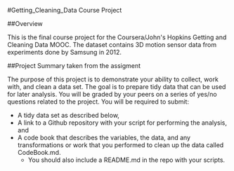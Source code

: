 #Getting_Cleaning_Data Course Project

##Overview

This is the final course project for the Coursera/John's Hopkins Getting and Cleaning Data MOOC.  The dataset contains 3D motion sensor data from experiments done by Samsung in 2012.

##Project Summary taken from the assigment

The purpose of this project is to demonstrate your ability to collect, work with, and clean a data set. The goal is to prepare tidy data that can be used for later analysis. You will be graded by your peers on a series of yes/no questions related to the project. You will be required to submit: 

* A tidy data set as described below, 
* A link to a Github repository with your script for performing the analysis, and 
* A code book that describes the variables, the data, and any transformations or work that you performed to clean up the data called CodeBook.md. 
  * You should also include a README.md in the repo with your scripts. 

